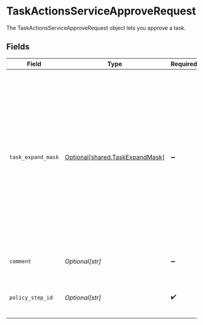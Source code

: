 # TaskActionsServiceApproveRequest

The TaskActionsServiceApproveRequest object lets you approve a task.


## Fields

| Field                                                                                                                                                                                                                         | Type                                                                                                                                                                                                                          | Required                                                                                                                                                                                                                      | Description                                                                                                                                                                                                                   |
| ----------------------------------------------------------------------------------------------------------------------------------------------------------------------------------------------------------------------------- | ----------------------------------------------------------------------------------------------------------------------------------------------------------------------------------------------------------------------------- | ----------------------------------------------------------------------------------------------------------------------------------------------------------------------------------------------------------------------------- | ----------------------------------------------------------------------------------------------------------------------------------------------------------------------------------------------------------------------------- |
| `task_expand_mask`                                                                                                                                                                                                            | [Optional[shared.TaskExpandMask]](undefined/models/shared/taskexpandmask.md)                                                                                                                                                  | :heavy_minus_sign:                                                                                                                                                                                                            | The task expand mask is an array of strings that specifes the related objects the requester wishes to have returned when making a request where the expand mask is part of the input. Use '*' to view all possible responses. |
| `comment`                                                                                                                                                                                                                     | *Optional[str]*                                                                                                                                                                                                               | :heavy_minus_sign:                                                                                                                                                                                                            | The comment attached to the request.                                                                                                                                                                                          |
| `policy_step_id`                                                                                                                                                                                                              | *Optional[str]*                                                                                                                                                                                                               | :heavy_check_mark:                                                                                                                                                                                                            | The ID of the policy step on the given task to approve.                                                                                                                                                                       |